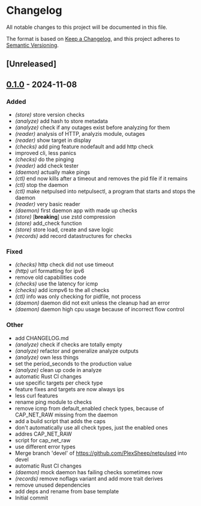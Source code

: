 # Changelog

All notable changes to this project will be documented in this file.

The format is based on [Keep a Changelog](https://keepachangelog.com/en/1.0.0/),
and this project adheres to [Semantic Versioning](https://semver.org/spec/v2.0.0.html).

## [Unreleased]

## [0.1.0](https://github.com/PlexSheep/netpulsed/releases/tag/v0.1.0) - 2024-11-08

### Added

- *(store)* store version checks
- *(analyze)* add hash to store metadata
- *(analyze)* check if any outages exist before analyzing for them
- *(reader)* analysis of HTTP, analyzis module, outages
- *(reader)* show target in display
- *(checks)* add ping feature nodefault and add http check
- improved cli, less panics
- *(checks)* do the pinging
- *(reader)* add check tester
- *(daemon)* actually make pings
- *(ctl)* end now kills after a timeout and removes the pid file if it remains
- *(ctl)* stop the daemon
- *(ctl)* make netpulsed into netpulsectl, a program that starts and stops the daemon
- *(reader)* very basic reader
- *(daemon)* first daemon app with made up checks
- *(store)* [**breaking**] use zstd compression
- *(store)* add_check function
- *(store)* store load, create and save logic
- *(records)* add record datastructures for checks

### Fixed

- *(checks)* http check did not use timeout
- *(http)* url formatting for ipv6
- remove old capabilities code
- *(checks)* use the latency for icmp
- *(checks)* add icmpv6 to the all checks
- *(ctl)* info was only checking for pidfile, not process
- *(daemon)* daemon did not exit unless the cleanup had an error
- *(daemon)* daemon high cpu usage because of incorrect flow control

### Other

- add CHANGELOG.md
- *(analyze)* check if checks are totally empty
- *(analyze)* refactor and generalize analyze outputs
- *(analyze)* own less things
- set the period_seconds to the production value
- *(analyze)* clean up code in analyze
- automatic Rust CI changes
- use specific targets per check type
- feature fixes and targets are now always ips
- less curl features
- rename ping module to checks
- remove icmp from default_enabled check types, because of CAP_NET_RAW missing from the daemon
- add a build script that adds the caps
- don't automatically use all check types, just the enabled ones
- addres CAP_NET_RAW
- script for cap_net_raw
- use different error types
- Merge branch 'devel' of https://github.com/PlexSheep/netpulsed into devel
- automatic Rust CI changes
- *(daemon)* mock daemon has failing checks sometimes now
- *(records)* remove noflags variant and add more trait derives
- remove unused dependencies
- add deps and rename from base template
- Initial commit
